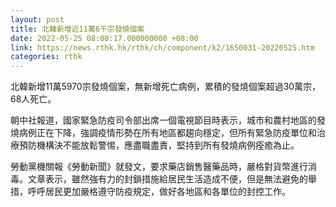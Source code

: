 ```yaml
---
layout: post
title: 北韓新增近11萬6千宗發燒個案
date: 2022-05-25 08:08:17.000000000 +08:00
link: https://news.rthk.hk/rthk/ch/component/k2/1650031-20220525.htm
categories: rthk
---
```


北韓新增11萬5970宗發燒個案，無新增死亡病例，累積的發燒個案超過30萬宗，68人死亡。

朝中社報道，國家緊急防疫司令部出席一個電視節目時表示，城市和農村地區的發燒病例正在下降，強調疫情形勢在所有地區都趨向穩定，但所有緊急防疫單位和治療預防機構決不能放鬆警惕，應盡職盡責，堅持到所有發燒病例痊癒為止。

勞動黨機關報《勞動新聞》就發文，要求藥店銷售醫藥品時，嚴格對貨幣進行消毒。文章表示，雖然強有力的封鎖措施給居民生活造成不便，但是無法避免的舉措，呼呼居民更加嚴格遵守防疫規定，做好各地區和各單位的封控工作。
